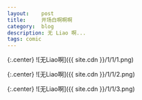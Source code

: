 ```yaml
---
layout:    post
title:     开场白啊啊啊
category:  blog
description: 无 Liao 啊...
tags: comic
---
```

{:.center}
![无Liao啊]({{ site.cdn }}/1/1/1.png)

{:.center}
![无Liao啊]({{ site.cdn }}/1/1/2.png)

{:.center}
![无Liao啊]({{ site.cdn }}/1/1/3.png)